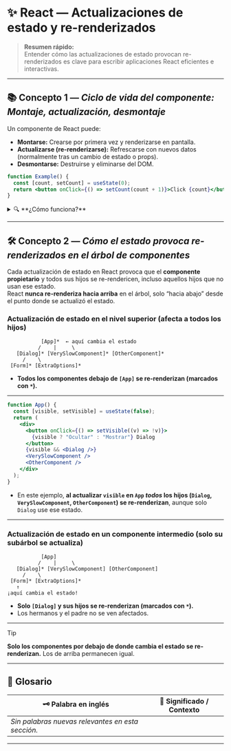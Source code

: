 
# ✨ React — Actualizaciones de estado y re-renderizados

> **Resumen rápido:**  
> Entender cómo las actualizaciones de estado provocan re-renderizados es clave para escribir aplicaciones React eficientes e interactivas.

---

## 📚 Concepto 1 — _Ciclo de vida del componente: Montaje, actualización, desmontaje_

Un componente de React puede:
- **Montarse:** Crearse por primera vez y renderizarse en pantalla.
- **Actualizarse (re-renderizarse):** Refrescarse con nuevos datos (normalmente tras un cambio de estado o props).
- **Desmontarse:** Destruirse y eliminarse del DOM.

```jsx
function Example() {
  const [count, setCount] = useState(0);
  return <button onClick={() => setCount(count + 1)}>Click {count}</button>;
}
```

<details>
<summary>🔍 **¿Cómo funciona?**</summary>

- Al montar: `count` inicia en 0.
- Al hacer click: `setCount` provoca un re-renderizado.
- Al desmontar: React limpia el componente.
</details>

---

## 🛠️ Concepto 2 — _Cómo el estado provoca re-renderizados en el árbol de componentes_

Cada actualización de estado en React provoca que el **componente propietario** y todos sus hijos se re-rendericen, incluso aquellos hijos que no usan ese estado.  
React **nunca re-renderiza hacia arriba** en el árbol, solo “hacia abajo” desde el punto donde se actualizó el estado.

### Actualización de estado en el nivel superior (afecta a todos los hijos)

```
           [App]*  ← aquí cambia el estado
          /    |     \
   [Dialog]* [VerySlowComponent]* [OtherComponent]*
     /    \
 [Form]* [ExtraOptions]*
```
- **Todos los componentes debajo de `[App]` se re-renderizan (marcados con `*`).**

---

```jsx
function App() {
  const [visible, setVisible] = useState(false);
  return (
    <div>
      <button onClick={() => setVisible((v) => !v)}>
        {visible ? "Ocultar" : "Mostrar"} Dialog
      </button>
      {visible && <Dialog />}
      <VerySlowComponent />
      <OtherComponent />
    </div>
  );
}
```

- En este ejemplo, **al actualizar `visible` en `App` _todos_ los hijos (`Dialog`, `VerySlowComponent`, `OtherComponent`) se re-renderizan**, aunque solo `Dialog` use ese estado.

---

### Actualización de estado en un componente intermedio (solo su subárbol se actualiza)

```
           [App]
          /    |     \
   [Dialog]* [VerySlowComponent] [OtherComponent]
     /    \
 [Form]* [ExtraOptions]*
   ↑
¡aquí cambia el estado!
```
- **Solo `[Dialog]` y sus hijos se re-renderizan (marcados con `*`).**
- Los hermanos y el padre no se ven afectados.

---

> [!TIP]  
> **Solo los componentes por debajo de donde cambia el estado se re-renderizan.** Los de arriba permanecen igual.

---

## 📖 Glosario

| 🗝️ Palabra en inglés | 📝 Significado / Contexto            |
|----------------------|--------------------------------------|
| _Sin palabras nuevas relevantes en esta sección._           |

---
